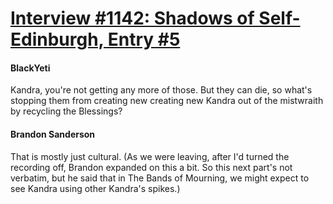 # [Interview #1142: Shadows of Self-Edinburgh, Entry #5](https://www.theoryland.com/intvmain.php?i=1142#5)

#### BlackYeti

Kandra, you're not getting any more of those. But they can die, so what's stopping them from creating new creating new Kandra out of the mistwraith by recycling the Blessings?

#### Brandon Sanderson

That is mostly just cultural. (As we were leaving, after I'd turned the recording off, Brandon expanded on this a bit. So this next part's not verbatim, but he said that in The Bands of Mourning, we might expect to see Kandra using other Kandra's spikes.)

